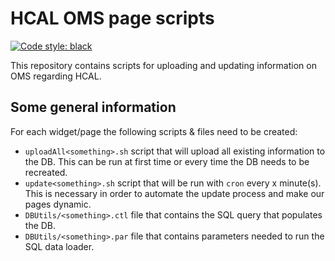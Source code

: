# HCAL OMS page scripts

[![Code style: black](https://img.shields.io/badge/code%20style-black-000000.svg)](https://github.com/psf/black)

This repository contains scripts for uploading and updating information on OMS regarding HCAL.

## Some general information

For each widget/page the following scripts & files need to be created:

- `uploadAll<something>.sh` script that will upload all existing information to the DB. This can be run at first time or every time the DB needs to be recreated.
- `update<something>.sh` script that will be run with `cron` every x minute(s). This is necessary in order to automate the update process and make our pages dynamic.
- `DBUtils/<something>.ctl` file that contains the SQL query that populates the DB.
- `DBUtils/<something>.par` file that contains parameters needed to run the SQL data loader.
